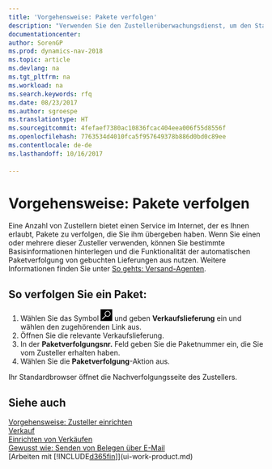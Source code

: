 ```yaml
---
title: 'Vorgehensweise: Pakete verfolgen'
description: "Verwenden Sie den Zustellerüberwachungsdienst, um den Status einer Lieferung anzuzeigen."
documentationcenter: 
author: SorenGP
ms.prod: dynamics-nav-2018
ms.topic: article
ms.devlang: na
ms.tgt_pltfrm: na
ms.workload: na
ms.search.keywords: rfq
ms.date: 08/23/2017
ms.author: sgroespe
ms.translationtype: HT
ms.sourcegitcommit: 4fefaef7380ac10836fcac404eea006f55d8556f
ms.openlocfilehash: 7763534d4010fca5f957649378b886d0bd0c89ee
ms.contentlocale: de-de
ms.lasthandoff: 10/16/2017

---
```

# <a name="how-to-track-packages"></a>Vorgehensweise: Pakete verfolgen
Eine Anzahl von Zustellern bietet einen Service im Internet, der es Ihnen erlaubt, Pakete zu verfolgen, die Sie ihm übergeben haben. Wenn Sie einen oder mehrere dieser Zusteller verwenden, können Sie bestimmte Basisinformationen hinterlegen und die Funktionalität der automatischen Paketverfolgung von gebuchten Lieferungen aus nutzen. Weitere Informationen finden Sie unter [So gehts: Versand-Agenten](sales-how-to-set-up-shipping-agents.md).

## <a name="to-track-a-package"></a>So verfolgen Sie ein Paket:
1. Wählen Sie das Symbol ![Nach Seite oder Bericht suchen](media/ui-search/search_small.png "Nach Seite oder Bericht suchen") und geben **Verkaufslieferung** ein und wählen den zugehörenden Link aus.
2. Öffnen Sie die relevante Verkaufslieferung.
3. In der **Paketverfolgungsnr.** Feld geben Sie die Paketnummer ein, die Sie vom Zusteller erhalten haben.
4. Wählen Sie die **Paketverfolgung**-Aktion aus.

Ihr Standardbrowser öffnet die Nachverfolgungsseite des Zustellers.

## <a name="see-also"></a>Siehe auch
[Vorgehensweise: Zusteller einrichten](sales-how-to-set-up-shipping-agents.md)  
[Verkauf](sales-manage-sales.md)  
[Einrichten von Verkäufen](sales-setup-sales.md)  
[Gewusst wie: Senden von Belegen über E-Mail](ui-how-send-documents-email.md)  
[Arbeiten mit [!INCLUDE[d365fin](includes/d365fin_md.md)]](ui-work-product.md)

